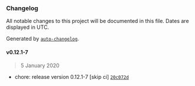 ### Changelog

All notable changes to this project will be documented in this file. Dates are displayed in UTC.

Generated by [`auto-changelog`](https://github.com/CookPete/auto-changelog).

#### v0.12.1-7

> 5 January 2020

- chore: release version 0.12.1-7 [skip ci] [`20c072d`](https://github.com/GoodDollar/GoodDAPP/commit/20c072d6ce2bef71b91adefba982bd45d61b1fa6)
